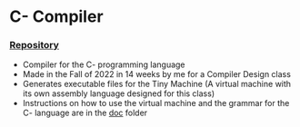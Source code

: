 # C- Compiler

### [Repository](https://github.com/ChandlerJayCalkins/C-Minus-Compiler)

- Compiler for the C- programming language
- Made in the Fall of 2022 in 14 weeks by me for a Compiler Design class
- Generates executable files for the Tiny Machine (A virtual machine with its own assembly language designed for this class)
- Instructions on how to use the virtual machine and the grammar for the C- language are in the [doc](https://github.com/ChandlerJayCalkins/C-Minus-Compiler/tree/main/doc) folder

